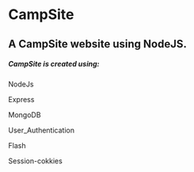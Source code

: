 # CampSite
## A CampSite website using NodeJS.

##### CampSite is created using:
NodeJs 

Express

MongoDB

User_Authentication 

Flash

Session-cokkies